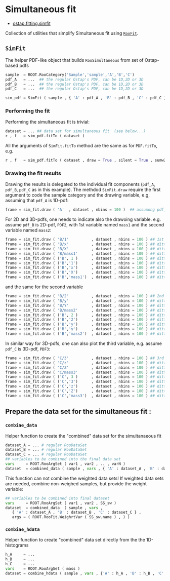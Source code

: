 # Simultaneous fit 

* [ostap.fitting.simfit](SIMFIT.md)

Collection of utilities that simplify Simultaneous fit using [`RooFit`](https://root.cern.ch/roofit).

## `SimFit`

The helper PDF-like object that builds `RooSimultaneous` from set of Ostap-based pdfs 
```python
sample  = ROOT.RooCategory('Sample','sample','A','B','C')
pdf_A   = ...  ## the regular Ostap's PDF, can be 1D,2D or 3D 
pdf_B   = ...  ## the regular Ostap's PDF, can be 1D,2D or 3D 
pdf_C   = ...  ## the regular Ostap's PDF, can be 1D,2D or 3D 

sim_pdf = SimFit ( sample , { 'A' : pdf_A , 'B' : pdf_B , 'C' : pdf_C } , name = 'Sim' )                     
```
### Performing the fit 

Performing the simultaneous fit is trivial:
```python
dataset = ... ## data set for simultaneous fit  (see below...)
r , f   = sim_pdf.fitTo ( dataset ) 
```
All the arguments of `SimFit.fitTo` method are the same as for `PDF.fitTo`, e.g.
```python
r , f   = sim_pdf.fitTo ( dataset , draw = True , silent = True , sumw2 = True , ....) 
```
 
### Drawing the fit results 

Drawing the results is delegated to the individual fit components (`pdf_A`, `pdf_B`, `pdf_C` as in this example). The methdod `SimFit.draw` require the  first argument to code the  sample category and the drawing variable, e.g, assuming that `pdf_A` is 1D-pdf:  
```python
frame = sim_fit.draw ( 'A'  , dataset , nbins = 100 )  ## assumong pdf_A is 1D-pdf
```
For 2D and 3D-pdfs, one needs to indicate also the drawoing variable. 
e.g. assume `pdf_B` is 2D-pdf, `PDF2`,
 with  1st variable named `mass1` and the second variable 
named `mass2`: 
```python
frame = sim_fit.draw ( 'B/1'          , dataset , nbins = 100 ) ## 1st variable of 2D-pdf 
frame = sim_fit.draw ( 'B/x'          , dataset , nbins = 100 ) ## ditto 
frame = sim_fit.draw ( 'B/X'          , dataset , nbins = 100 ) ## ditto 
frame = sim_fit.draw ( 'B/mass1'      , dataset , nbins = 100 ) ## ditto
frame = sim_fit.draw ( ('B', 1 )      , dataset , nbins = 100 ) ## ditto
frame = sim_fit.draw ( ('B','1')      , dataset , nbins = 100 ) ## ditto
frame = sim_fit.draw ( ('B','x')      , dataset , nbins = 100 ) ## ditto 
frame = sim_fit.draw ( ('B','X')      , dataset , nbins = 100 ) ## ditto
frame = sim_fit.draw ( ('B','mass1')  , dataset , nbins = 100 ) ## ditto 
```
and the same for the second variable 
```python
frame = sim_fit.draw ( 'B/2'          , dataset , nbins = 100 ) ## 2nd variable of 2D-pdf 
frame = sim_fit.draw ( 'B/y'          , dataset , nbins = 100 ) ## ditto 
frame = sim_fit.draw ( 'B/Y'          , dataset , nbins = 100 ) ## ditto 
frame = sim_fit.draw ( 'B/mass2'      , dataset , nbins = 100 ) ## ditto
frame = sim_fit.draw ( ('B', 2 )      , dataset , nbins = 100 ) ## ditto
frame = sim_fit.draw ( ('B','2')      , dataset , nbins = 100 ) ## ditto
frame = sim_fit.draw ( ('B','y')      , dataset , nbins = 100 ) ## ditto 
frame = sim_fit.draw ( ('B','y')      , dataset , nbins = 100 ) ## ditto
frame = sim_fit.draw ( ('B','mass2')  , dataset , nbins = 100 ) ## ditto 
```
In similar way  for 3D-pdfs, one can also plot the third variable, 
e.g. assume `pdf_C` is 3D-pdf, `PDF3`:
```python
frame = sim_fit.draw ( 'C/3'          , dataset , nbins = 100 ) ## 3rd variable of 3D-pdf
frame = sim_fit.draw ( 'C/z'          , dataset , nbins = 100 ) ## ditto 
frame = sim_fit.draw ( 'C/Z'          , dataset , nbins = 100 ) ## ditto 
frame = sim_fit.draw ( 'C/mass3'      , dataset , nbins = 100 ) ## ditto
frame = sim_fit.draw ( ('C', 3 )      , dataset , nbins = 100 ) ## ditto
frame = sim_fit.draw ( ('C','3')      , dataset , nbins = 100 ) ## ditto
frame = sim_fit.draw ( ('C','z')      , dataset , nbins = 100 ) ## ditto 
frame = sim_fit.draw ( ('C','Z')      , dataset , nbins = 100 ) ## ditto
frame = sim_fit.draw ( ('C','mass3')  , dataset , nbins = 100 ) ## ditto 
```

## Prepare the data set for the simultaneous fit :

### `combine_data` 

Helper function to create the "combined" data set for the simultanaeous fit 
```python
dataset_A = ... # regular RooDataSet
dataset_B = ... # regular RooDataSet
dataset_C = ... # regular RooDataSet
## variables to be combined into the final data set
vars     = ROOT.RooArgSet ( var1 , var2 , .. , varN )
dataset  = combined_data ( sample , vars , { 'A' : dataset_A , 'B' : dataset_B , 'C' : dataset_C } ) 
```

This function can not combine the weighted data sets!  If weighted data sets are needed, combine non-weighed samples,  but provide the weight variable:
```python
## variables to be combined into final dataset
vars     = ROOT.RooArgSet ( var1 , var2 , SS_sw )
dataset  = combined_data  ( sample , vars , 
   { 'A' : dataset_A , 'B' : dataset_B , 'C' : dataset_C } , 
   args = ( ROOT.RooFit.WeighrtVar ( SS_sw.name ) , ) )
```


### `combine_hdata` 

Helper function to create "combined" data set directly from the the 1D-histograms 
```python
h_A     = ...
h_B     = ...
h_C     = ...
vars    = ROOT.RooArgSet ( mass ) 
dataset = combine_hdata ( sample , vars , {'A' : h_A , 'B' : h_B , 'C' : h_C } )
```

